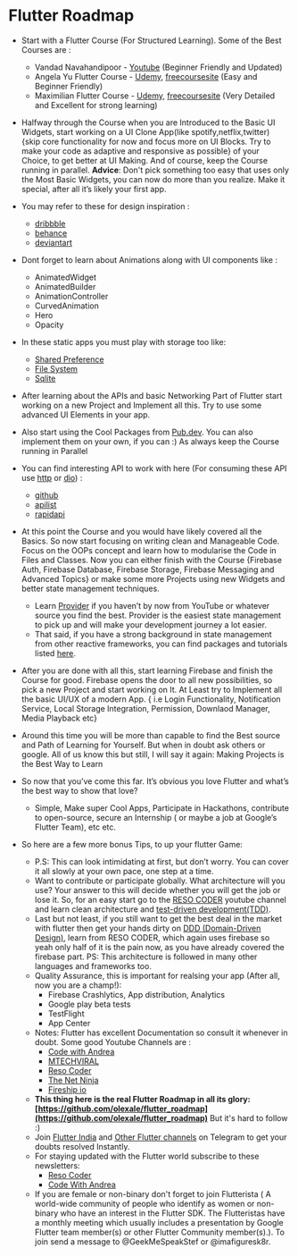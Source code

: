 # Flutter Roadmap

- Start with a Flutter Course (For Structured Learning). Some of the Best Courses are :
  - Vandad Navahandipoor - [Youtube](https://www.youtube.com/playlist?list=PL6yRaaP0WPkVtoeNIGqILtRAgd3h2CNpT) (Beginner Friendly and Updated)
  - Angela Yu Flutter Course - [Udemy](https://www.udemy.com/course/flutter-bootcamp-with-dart/), [freecoursesite](https://freecoursesite.com/the-complete-flutter-development-bootcamp-with-dart/) (Easy and Beginner Friendly)
  - Maximilian Flutter Course - [Udemy](https://www.udemy.com/course/learn-flutter-dart-to-build-ios-android-apps/), [freecoursesite](https://freecoursesite.com/learn-flutter-dart-to-build-ios-android-apps-1/) (Very Detailed and Excellent for strong learning)
- Halfway through the Course when you are Introduced to the Basic UI Widgets, start working on a UI Clone App(like spotify,netflix,twitter) {skip core functionality for now and focus more on UI Blocks. Try to make your code as adaptive and responsive as possible} of your Choice, to get better at UI Making. And of course, keep the Course running in parallel.
  **Advice**: Don't pick something too easy that uses only the Most Basic Widgets, you can now do more than you realize. Make it special, after all it’s likely your first app.
- You may refer to these for design inspiration :
  - [dribbble](https://dribbble.com/)
  - [behance](https://www.behance.net/)
  - [deviantart](https://www.deviantart.com/)
- Dont forget to learn about Animations along with UI components like :
  - AnimatedWidget
  - AnimatedBuilder
  - AnimationController
  - CurvedAnimation
  - Hero
  - Opacity
- In these static apps you must play with storage too like:
   - [Shared Preference](https://pub.dev/packages/shared_preferences)
   - [File System](https://flutter.dev/docs/cookbook/persistence/reading-writing-files)
   - [Sqlite](https://flutter.dev/docs/cookbook/persistence/sqlite)
- After learning about the APIs and basic Networking Part of Flutter start working on a new Project and Implement all this. Try to use some advanced UI Elements in your app.
- Also start using the Cool Packages from [Pub.dev](http://pub.dev). You can also implement them on your
  own, if you can :) As always keep the Course running in Parallel
- You can find interesting API to work with here (For consuming these API use [http](https://pub.dev/packages/http) or [dio](https://pub.dev/packages/http)) :
  - [github](https://github.com/public-apis/public-apis)
  - [apilist](https://apilist.fun/)
  - [rapidapi](https://rapidapi.com/collection/list-of-free-apis)
 
- At this point the Course and you would have likely covered all the Basics. So now start focusing on writing clean and Manageable Code. Focus on the OOPs concept and learn how to modularise the Code in Files and Classes. Now you can either finish with the Course {Firebase Auth, Firebase Database, Firebase Storage, Firebase Messaging and Advanced Topics} or make some more Projects using new Widgets and better state management techniques.
  - Learn [Provider](https://flutter.dev/docs/development/data-and-backend/state-mgmt/simple) if you haven’t by now from YouTube or whatever source you find the best. Provider is the easiest state management to pick up and will make your development journey a lot easier.
  - That said, if you have a strong background in state management from other reactive frameworks, you can find packages and tutorials listed [here](https://flutter.dev/docs/development/data-and-backend/state-mgmt/options).
- After you are done with all this, start learning Firebase and finish the Course for good. Firebase opens the door to all new possibilities, so pick a new Project and start working on It. At Least try to Implement all the basic UI/UX of a modern App. { i.e Login Functionality, Notification Service, Local Storage Integration, Permission, Downlaod Manager, Media Playback etc}
- Around this time you will be more than capable to find the Best source and Path of Learning for Yourself. But when in doubt ask others or google. All of us know this but still, I will say it again: Making Projects is the Best Way to Learn
- So now that you’ve come this far. It’s obvious you love Flutter and what’s the best way to show that love?
  - Simple, Make super Cool Apps, Participate in Hackathons, contribute to open-source, secure an Internship ( or maybe a job at Google’s Flutter Team), etc etc.
- So here are a few more bonus Tips, to up your flutter Game:
  - P.S: This can look intimidating at first, but don’t worry. You can cover it all slowly at your own pace, one step at a time.
  - Want to contribute or participate globally. What architecture will you use? Your answer to this will decide whether you will get the job or lose it. So, for an easy start go to the [RESO CODER](https://www.youtube.com/c/ResoCoder) youtube channel and learn clean architecture and [test-driven development(TDD)](https://www.youtube.com/playlist?list=PLB6lc7nQ1n4iYGE_khpXRdJkJEp9WOech).
  - Last but not least, if you still want to get the best deal in the market with flutter then get your hands dirty on [DDD (Domain-Driven Design)](https://www.youtube.com/playlist?list=PLB6lc7nQ1n4iS5p-IezFFgqP6YvAJy84U), learn from RESO CODER, which again uses firebase so yeah only half of it is the pain now, as you have already covered the firebase part. PS: This architecture is followed in many other languages and frameworks too.
  - Quality Assurance, this is important for realsing your app (After all, now you are a champ!):
    - Firebase Crashlytics, App distribution, Analytics
    - Google play beta tests
    - TestFlight
    - App Center
  - Notes: Flutter has excellent Documentation so consult it whenever in doubt. Some good Youtube Channels are :
    - [Code with Andrea](https://www.youtube.com/channel/UCrTnsT4OYZ53l0QGKqLeD5Q)
    - [MTECHVIRAL](https://www.youtube.com/channel/UCFTM1FGjZSkoSPDZgtbp7hA)
    - [Reso Coder](https://www.youtube.com/c/ResoCoder)
    - [The Net Ninja](https://www.youtube.com/channel/UCW5YeuERMmlnqo4oq8vwUpg)
    - [Fireship io](https://www.youtube.com/channel/UCsBjURrPoezykLs9EqgamOA)
  - **This thing here is the real Flutter Roadmap in all its glory: [https://github.com/olexale/flutter_roadmap](https://github.com/olexale/flutter_roadmap)** But it's hard to follow :)
  - Join [Flutter India](https://t.me/FlutterIndia) and [Other Flutter channels](https://t.me/dartlang_group) on Telegram to get your doubts resolved Instantly.
  - For staying updated with the Flutter world subscribe to these newsletters:
    - [Reso Coder](https://resocoder.com/)
    - [Code With Andrea](https://codewithandrea.com/newsletter/)
  - If you are female or non-binary don't forget to join Flutterista ( A world-wide community of people who identify as women or non-binary who have an interest in the Flutter SDK. The Flutteristas have a monthly meeting which usually includes a presentation by Google Flutter team member(s) or other Flutter Community member(s).). To join send a message to @GeekMeSpeakStef or @imafiguresk8r.
